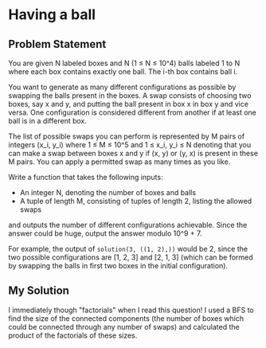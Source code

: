# Having a ball

## Problem Statement

You are given N labeled boxes and N (1 ≤ N ≤ 10^4) balls labeled 1 to N where
each box contains exactly one ball. The i-th box contains ball i.

You want to generate as many different configurations as possible by swapping
the balls present in the boxes. A swap consists of choosing two boxes, say x and
y, and putting the ball present in box x in box y and vice versa. One
configuration is considered different from another if at least one ball is in a
different box.

The list of possible swaps you can perform is represented by M pairs of integers
(x_i, y_i) where 1 ≤ M ≤ 10^5 and 1 ≤ x_i, y_i ≤ N denoting that you can make a
swap between boxes x and y if (x, y) or (y, x) is present in these M pairs. You
can apply a permitted swap as many times as you like.

Write a function that takes the following inputs:

  - An integer N, denoting the number of boxes and balls
  - A tuple of length M, consisting of tuples of length 2, listing the allowed
    swaps

and outputs the number of different configurations achievable. Since the answer
could be huge, output the answer modulo 10^9 + 7.

For example, the output of `solution(3, ((1, 2),))` would be 2, since the two
possible configurations are [1, 2, 3] and [2, 1, 3] (which can be formed by
swapping the balls in first two boxes in the initial configuration).

## My Solution

I immediately though "factorials" when I read this question! I used a BFS to find the size of the connected components (the number of boxes which could be connected through any number of swaps) and calculated the product of the factorials of these sizes.
